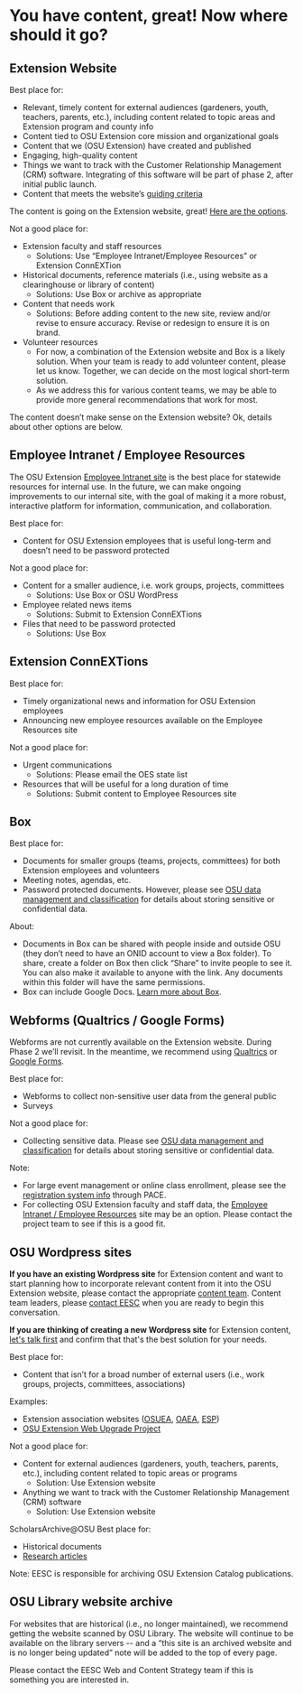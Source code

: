 # You have content, great! Now where should it go?

## Extension Website

Best place for:
  * Relevant, timely content for external audiences (gardeners, youth, teachers, parents, etc.), including content related to topic areas and Extension program and county info
  * Content tied to OSU Extension core mission and organizational goals
  * Content that we (OSU Extension) have created and published
  * Engaging, high-quality content
  * Things we want to track with the Customer Relationship Management (CRM) software. Integrating of this software will be part of phase 2, after initial public launch.
  * Content that meets the website’s [guiding criteria](http://blogs.oregonstate.edu/extensionweb/strategy/#criteria)

The content is going on the Extension website, great! [Here are the options](#content-options-for-the-extension-website).

Not a good place for:
  * Extension faculty and staff resources
    * Solutions: Use “Employee Intranet/Employee Resources” or Extension ConnEXTion
  * Historical documents, reference materials (i.e., using website as a clearinghouse or library of content)
    * Solutions: Use Box or archive as appropriate
  * Content that needs work
    * Solutions: Before adding content to the new site, review and/or revise to ensure accuracy. Revise or redesign to ensure it is on brand.
  * Volunteer resources
    * For now, a combination of the Extension website and Box is a likely solution. When your team is ready to add volunteer content, please let us know. Together, we can decide on the most logical short-term solution.
    * As we address this for various content teams, we may be able to provide more general recommendations that work for most.

The content doesn’t make sense on the Extension website? Ok, details about other options are below.

## Employee Intranet / Employee Resources

The OSU Extension [Employee Intranet site](https://employee.extension.oregonstate.edu/) is the best place for statewide resources for internal use. In the future, we can make ongoing improvements to our internal site, with the goal of making it a more robust, interactive platform for information, communication, and collaboration.

Best place for:
  * Content for OSU Extension employees that is useful long-term and doesn’t need to be password protected

Not a good place for:
  * Content for a smaller audience, i.e. work groups, projects, committees
    * Solutions: Use Box or OSU WordPress
  * Employee related news items
    * Solutions: Submit to Extension ConnEXTions
  * Files that need to be password protected
    * Solutions: Use Box

## Extension ConnEXTions

Best place for:
  * Timely organizational news and information for OSU Extension employees
  * Announcing new employee resources available on the Employee Resources site

Not a good place for:
  * Urgent communications
    * Solutions: Please email the OES state list
  * Resources that will be useful for a long duration of time
    * Solutions: Submit content to Employee Resources site

## Box

Best place for:
  * Documents for smaller groups (teams, projects, committees) for both Extension employees and volunteers
  * Meeting notes, agendas, etc.
  * Password protected documents. However, please see [OSU data management and classification](http://is.oregonstate.edu/ois/data-management-and-classification-overview) for details about storing sensitive or confidential data.

About:
  * Documents in Box can be shared with people inside and outside OSU (they don’t need to have an ONID account to view a Box folder). To share, create a folder on Box then click “Share” to invite people to see it. You can also make it available to anyone with the link. Any documents within this folder will have the same permissions.
  * Box can include Google Docs. [Learn more about Box](http://box.oregonstate.edu/).

## Webforms (Qualtrics / Google Forms)

Webforms are not currently available on the Extension website. During Phase 2 we’ll revisit. In the meantime, we recommend using [Qualtrics](http://main.oregonstate.edu/qualtrics) or [Google Forms](http://is.oregonstate.edu/google).

Best place for:
  * Webforms to collect non-sensitive user data from the general public
  * Surveys

Not a good place for:
  * Collecting sensitive data. Please see [OSU data management and classification](http://is.oregonstate.edu/ois/data-management-and-classification-overview) for details about storing sensitive or confidential data.

Note:
  * For large event management or online class enrollment, please see the [registration system info](https://employee.extension.oregonstate.edu/employee-resources/registration-system) through PACE.
  * For collecting OSU Extension faculty and staff data, the [Employee Intranet / Employee Resources](https://employee.extension.oregonstate.edu/) site may be an option. Please contact the project team to see if this is a good fit.

## OSU Wordpress sites

**If you have an existing Wordpress site** for Extension content and want to start planning how to incorporate relevant content from it into the OSU Extension website, please contact the appropriate [content team](http://blogs.oregonstate.edu/extensionweb/content-teams/). Content team leaders, please [contact EESC](http://blogs.oregonstate.edu/extensionweb/contact/) when you are ready to begin this conversation.

**If you are thinking of creating a new Wordpress site** for Extension content, [let's talk first](http://blogs.oregonstate.edu/extensionweb/contact/) and confirm that that's the best solution for your needs.

Best place for:
  * Content that isn’t for a broad number of external users (i.e., work groups, projects, committees, associations)

Examples:
  * Extension association websites ([OSUEA](http://blogs.oregonstate.edu/osuea/), [OAEA](http://blogs.oregonstate.edu/oaea/), [ESP](http://blogs.oregonstate.edu/espgamma/))
  * [OSU Extension Web Upgrade Project](http://blogs.oregonstate.edu/extensionweb/)

Not a good place for:
  * Content for external audiences (gardeners, youth, teachers, parents, etc.), including content related to topic areas or programs
    * Solution: Use Extension website
  * Anything we want to track with the Customer Relationship Management (CRM) software
    * Solution: Use Extension website

ScholarsArchive@OSU
Best place for:
  * Historical documents
  * [Research articles](https://guides.library.oregonstate.edu/Scholars-Archive/FacultyArticles)

Note: EESC is responsible for archiving OSU Extension Catalog publications.

## OSU Library website archive

For websites that are historical (i.e., no longer maintained), we recommend getting the website scanned by OSU Library. The website will continue to be available on the library servers -- and a “this site is an archived website and is no longer being updated” note will be added to the top of every page.

Please contact the EESC Web and Content Strategy team if this is something you are interested in.
